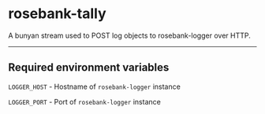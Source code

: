 # rosebank-tally

A bunyan stream used to POST log objects to rosebank-logger over HTTP.

---

## Required environment variables

`LOGGER_HOST` - Hostname of `rosebank-logger` instance

`LOGGER_PORT` - Port of `rosebank-logger` instance
